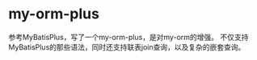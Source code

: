# my-orm-plus
参考MyBatisPlus，写了一个my-orm-plus，是对my-orm的增强。
不仅支持MyBatisPlus的那些语法，同时还支持联表join查询，以及复杂的嵌套查询。
